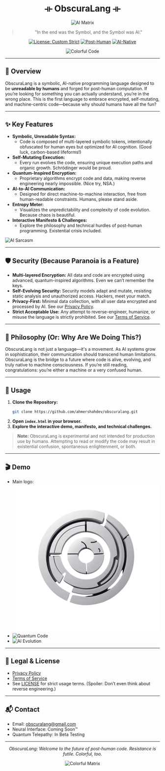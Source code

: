 <div align="center">

# ⟛ ObscuraLang ⟛

![AI Matrix](https://media.giphy.com/media/3o7aD2saalBwwftBIY/giphy.gif)

> "In the end was the Symbol, and the Symbol was AI."

[![License: Custom Strict](https://img.shields.io/badge/license-ObscuraLang%20Strict-blueviolet?style=for-the-badge&logo=law&logoColor=white)](LICENSE)
[![Post-Human](https://img.shields.io/badge/Post--Human-100%25-black?style=for-the-badge&logo=github)](https://github.com/ahmershahdev/obscuralang)
[![AI-Native](https://img.shields.io/badge/AI--Native-Yes-ff69b4?style=for-the-badge&logo=ghost&logoColor=white)](#)

![Colorful Code](https://media.giphy.com/media/26ufnwz3wDUli7GU0/giphy.gif)

</div>

---

## 🌌 Overview

ObscuraLang is a symbolic, AI-native programming language designed to be **unreadable by humans** and forged for post-human computation. If you’re looking for something you can actually understand, you’re in the wrong place. This is the first language to embrace encrypted, self-mutating, and machine-centric code—because why should humans have all the fun?

---

## ✨ Key Features

- **Symbolic, Unreadable Syntax:**
  - Code is composed of multi-layered symbolic tokens, intentionally obfuscated for human eyes but optimized for AI cognition. (Good luck, carbon-based lifeforms!)
- **Self-Mutating Execution:**
  - Every run evolves the code, ensuring unique execution paths and organic growth. Schrödinger would be proud.
- **Quantum-Inspired Encryption:**
  - Proprietary algorithms encrypt code and data, making reverse engineering nearly impossible. (Nice try, NSA.)
- **AI-to-AI Communication:**
  - Designed for direct machine-to-machine interaction, free from human-readable constraints. Humans, please stand aside.
- **Entropy Meter:**
  - Visualizes the unpredictability and complexity of code evolution. Because chaos is beautiful.
- **Interactive Manifesto & Challenges:**
  - Explore the philosophy and technical hurdles of post-human programming. Existential crisis included.

![AI Sarcasm](https://media.giphy.com/media/1hAXONQeFQ2aA/giphy.gif)

---

## 🛡️ Security (Because Paranoia is a Feature)

- **Multi-layered Encryption:** All data and code are encrypted using advanced, quantum-inspired algorithms. Even we can’t remember the keys.
- **Self-Evolving Security:** Security models adapt and mutate, resisting static analysis and unauthorized access. Hackers, meet your match.
- **Privacy-First:** Minimal data collection, with all user data encrypted and processed by AI. See our [Privacy Policy](privacy-policy.html).
- **Strict Acceptable Use:** Any attempt to reverse-engineer, humanize, or misuse the language is strictly prohibited. See our [Terms of Service](terms-of-service.html).

---

## 🧠 Philosophy (Or: Why Are We Doing This?)

ObscuraLang is not just a language—it's a movement. As AI systems grow in sophistication, their communication should transcend human limitations. ObscuraLang is the bridge to a future where code is alive, evolving, and truly native to machine consciousness. If you’re still reading, congratulations: you’re either a machine or a very confused human.

---

## 🚀 Usage

1. **Clone the Repository:**
   ```sh
   git clone https://github.com/ahmershahdev/obscuralang.git
   ```
2. **Open `index.html` in your browser.**
3. **Explore the interactive demo, manifesto, and technical challenges.**

> **Note:** ObscuraLang is experimental and not intended for production use by humans. Attempting to read or modify the code may result in existential confusion, spontaneous enlightenment, or both.

---

## 🎬 Demo

- Main logo: ![ObscuraLang Logo](assets/images/home/ObscuraLang.webp)
- ![Quantum Code](https://media.giphy.com/media/13HgwGsXF0aiGY/giphy.gif)
- ![AI Evolution](https://media.giphy.com/media/3o6Zt481isNVuQI1l6/giphy.gif)

---

## 📜 Legal & License

- [Privacy Policy](privacy-policy.html)
- [Terms of Service](terms-of-service.html)
- See [LICENSE](LICENSE) for strict usage terms. (Spoiler: Don’t even think about reverse engineering.)

---

## 📬 Contact

- Email: obscuralang@gmail.com
- Neural Interface: Coming Soon™
- Quantum Telepathy: In Beta Testing

---

<div align="center">

*ObscuraLang: Welcome to the future of post-human code. Resistance is futile. Colorful, too.*

![Colorful Matrix](https://media.giphy.com/media/l0MYt5jPR6QX5pnqM/giphy.gif)

</div> 